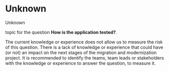 # Unknown

<div class="risk-rounded-box unknown">Unknown</div>

topic for the question **How is the application tested?**.

The current knowledge or experience does not allow us to measure the risk of this
question. There is a lack of knowledge or experience that could have (or not) an
impact on the next stages of the migration and modernization project. It is recommended
to identify the teams, team leads or stakeholders with the knowledge or experience
to answer the question, to measure it.
